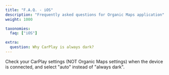 ```yaml
---
title: "F.A.Q. - iOS"
description: "Frequently asked questions for Organic Maps application"
weight: 1000

taxonomies:
  faq: ["iOS"]

extra:
  question: Why CarPlay is always dark?
---
```


Check your CarPlay settings (NOT Organic Maps settings) when the device is connected, and select "auto" instead of "always dark".
